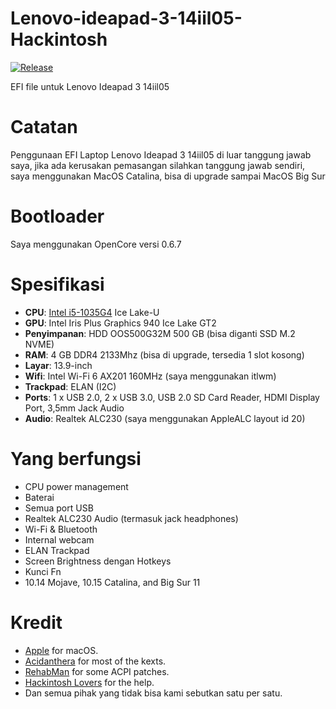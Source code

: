 # Lenovo-ideapad-3-14iil05-Hackintosh
[![Release](https://img.shields.io/badge/download-release-blue.svg)]()

EFI file untuk Lenovo Ideapad 3 14iil05

# Catatan
Penggunaan EFI Laptop Lenovo Ideapad 3 14iil05 di luar tanggung jawab saya, jika ada kerusakan pemasangan silahkan tanggung jawab sendiri, saya menggunakan MacOS Catalina, bisa di upgrade sampai MacOS Big Sur

# Bootloader
Saya menggunakan OpenCore versi 0.6.7

# Spesifikasi
- <b>CPU</b>: [Intel i5-1035G4](https://ark.intel.com/content/www/id/id/ark/products/196591/intel-core-i5-1035g4-processor-6m-cache-up-to-3-70-ghz.html) Ice Lake-U
- <b>GPU</b>: Intel Iris Plus Graphics 940 Ice Lake GT2 
- <b>Penyimpanan</b>: HDD OOS500G32M 500 GB (bisa diganti SSD M.2 NVME)
- <b>RAM</b>: 4 GB DDR4 2133Mhz (bisa di upgrade, tersedia 1 slot kosong)
- <b>Layar</b>: 13.9-inch
- <b>Wifi</b>: Intel Wi-Fi 6 AX201 160MHz (saya menggunakan itlwm)
- <b>Trackpad</b>: ELAN (I2C)
- <b>Ports</b>: 1 x USB 2.0, 2 x USB 3.0, USB 2.0 SD Card Reader, HDMI Display Port, 3,5mm Jack Audio
- <b>Audio</b>: Realtek ALC230 (saya menggunakan AppleALC layout id 20)

# Yang berfungsi
- CPU power management 
- Baterai
- Semua port USB
- Realtek ALC230 Audio (termasuk jack headphones)
- Wi-Fi & Bluetooth
- Internal webcam
- ELAN Trackpad
- Screen Brightness dengan Hotkeys
- Kunci Fn
- 10.14 Mojave, 10.15 Catalina, and Big Sur 11

# Kredit
- [Apple](https://www.apple.com) for macOS.
- [Acidanthera](https://github.com/acidanthera) for most of the kexts.
- [RehabMan](https://github.com/RehabMan) for some ACPI patches.
- [Hackintosh Lovers](https://t.me/HackintoshLover) for the help.
- Dan semua pihak yang tidak bisa kami sebutkan satu per satu.